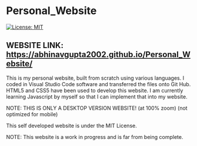 # Personal_Website

[![License: MIT](https://img.shields.io/badge/License-MIT-yellow.svg)](https://raw.githubusercontent.com/AbhinavGupta2002/AstonHack2021/main/LICENSE)

## WEBSITE LINK:  https://abhinavgupta2002.github.io/Personal_Website/

This is my personal website, built from scratch using various languages. I coded in Visual Studio Code software and transferred the files onto Git Hub.
HTML5 and CSS5 have been used to develop this website. I am currently learning Javascript by myself so that I can implement that into my website.

NOTE: THIS IS ONLY A DESKTOP VERSION WEBSITE! (at 100% zoom) (not optimized for mobile)

This self developed website is under the MIT License.

NOTE: This website is a work in progress and is far from being complete.
